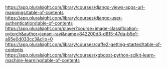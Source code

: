 https://app.pluralsight.com/library/courses/django-views-apps-url-mappings/table-of-contents </br>
https://app.pluralsight.com/library/courses/django-user-authentication/table-of-contents </br>
https://app.pluralsight.com/player?course=image-classification-pytorch&author=janani-ravi&name=842200d3-d815-47da-b5e1-a95e0d033cc3&clip=0 </br>
https://app.pluralsight.com/library/courses/caffe2-getting-started/table-of-contents </br>
https://app.pluralsight.com/library/courses/xgboost-python-scikit-learn-machine-learning/table-of-contents </br>
